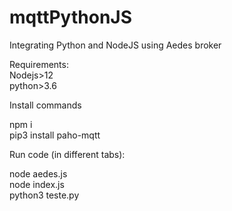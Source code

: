 # mqttPythonJS
Integrating Python and NodeJS using Aedes broker

Requirements:  
Nodejs>12  
python>3.6  

Install commands  

npm i  
pip3 install paho-mqtt  

Run code (in different tabs):

node aedes.js  
node index.js  
python3 teste.py  
